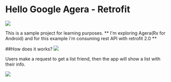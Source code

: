 # Hello Google Agera - Retrofit

<img src="https://github.com/LSTR/agera_retrofit/blob/master/android-agera.jpg"/>

This is a sample project for learning purposes.
** I'm exploring Agera(Rx for Android) and for this example i'm consuming rest API with retrofit 2.0 **


##How does it works?
<img src="https://github.com/LSTR/agera_retrofit/blob/master/agera_retrofit_diagram.jpg"/>

Users make a request to get a list friend, then the app will show a list with their info.

<img src="https://github.com/LSTR/agera_retrofit/blob/master/agera_retrofit_ss.png"/>
